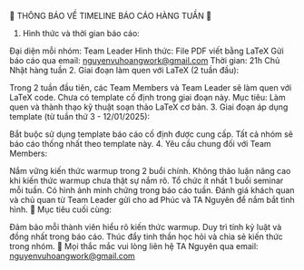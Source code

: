 📢 THÔNG BÁO VỀ TIMELINE BÁO CÁO HÀNG TUẦN 📢

1. Hình thức và thời gian báo cáo:

Đại diện mỗi nhóm: Team Leader
Hình thức: File PDF viết bằng LaTeX
Gửi báo cáo qua email: nguyenvuhoangwork@gmail.com
Thời gian: 21h Chủ Nhật hàng tuần
2. Giai đoạn làm quen với LaTeX (2 tuần đầu):

Trong 2 tuần đầu tiên, các Team Members và Team Leader sẽ làm quen với LaTeX code.
Chưa có template cố định trong giai đoạn này.
Mục tiêu: Làm quen và thành thạo kỹ thuật soạn thảo LaTeX cơ bản.
3. Giai đoạn áp dụng template (từ tuần thứ 3 - 12/01/2025):

Bắt buộc sử dụng template báo cáo cố định được cung cấp.
Tất cả nhóm sẽ báo cáo thống nhất theo template này.
4. Yêu cầu chung đối với Team Members:

Nắm vững kiến thức warmup trong 2 buổi chính.
Không thảo luận nâng cao khi kiến thức warmup chưa thật sự nắm rõ.
Tổ chức ít nhất 1 buổi seminar mỗi tuần.
Có hình ảnh minh chứng trong báo cáo tuần.
Đánh giá khách quan và chủ quan từ Team Leader gửi cho ad Phúc và TA Nguyên để nắm bắt tình hình.
🎯 Mục tiêu cuối cùng:

Đảm bảo mỗi thành viên hiểu rõ kiến thức warmup.
Duy trì tính kỷ luật và đồng nhất trong báo cáo.
Thúc đẩy tinh thần học hỏi và chia sẻ kiến thức trong nhóm.
📩 Mọi thắc mắc vui lòng liên hệ TA Nguyên qua email: nguyenvuhoangwork@gmail.com